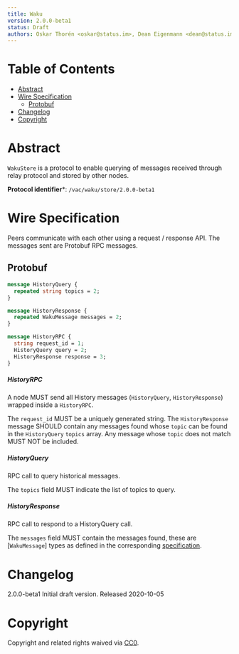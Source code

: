 ```yaml
---
title: Waku
version: 2.0.0-beta1
status: Draft
authors: Oskar Thorén <oskar@status.im>, Dean Eigenmann <dean@status.im>
---
```


# Table of Contents

- [Abstract](#abstract)
- [Wire Specification](#wire-specification)
  * [Protobuf](#protobuf)
- [Changelog](#changelog)
- [Copyright](#copyright)

# Abstract

`WakuStore` is a protocol to enable querying of messages received through relay protocol and stored by other nodes.

**Protocol identifier***: `/vac/waku/store/2.0.0-beta1`

# Wire Specification

Peers communicate with each other using a request / response API. The messages sent are Protobuf RPC messages.

## Protobuf

```protobuf
message HistoryQuery {
  repeated string topics = 2;
}

message HistoryResponse {
  repeated WakuMessage messages = 2;
}

message HistoryRPC {
  string request_id = 1;
  HistoryQuery query = 2;
  HistoryResponse response = 3;
}
```

##### HistoryRPC

A node MUST send all History messages (`HistoryQuery`, `HistoryResponse`) wrapped inside a
`HistoryRPC`.

The `request_id` MUST be a uniquely generated string. The `HistoryResponse` message SHOULD contain any messages found
whose `topic` can be found in the `HistoryQuery` `topics` array. Any message whose `topic` does not match MUST NOT be included.

##### HistoryQuery

RPC call to query historical messages.

The `topics` field MUST indicate the list of topics to query.

##### HistoryResponse

RPC call to respond to a HistoryQuery call.

The `messages` field MUST contain the messages found, these are [`WakuMessage`] types as defined in the corresponding [specification](./waku-message.md).

# Changelog

2.0.0-beta1
Initial draft version. Released 2020-10-05 <!-- @TODO LINK -->

# Copyright

Copyright and related rights waived via
[CC0](https://creativecommons.org/publicdomain/zero/1.0/).
